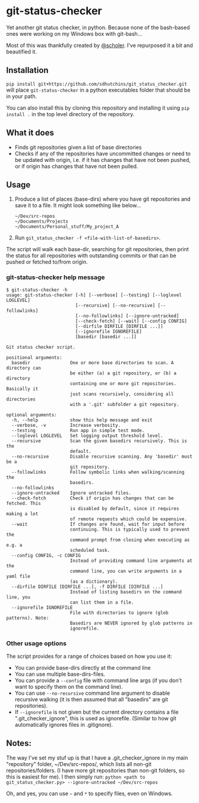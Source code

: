 # git-status-checker

Yet another git status checker, in python. Because none of the bash-based ones were working on my Windows box with git-bash...

Most of this was thankfully created by [@scholer](https://github.com/scholer). I've repurposed it a bit and beautified it.

## Installation

`pip install git+https://github.com/sdhutchins/git_status_checker.git` will place `git-status-checker` in a python executables folder that should be in your path.

You can also install this by cloning this repository and installing it using `pip install .` in the top level directory of the repository.

## What it does

* Finds git repositories given a list of base directories
* Checks if any of the repositories have uncommitted changes or need to be updated with origin, i.e. if it has changes that have not been pushed, or if origin has changes that have not been pulled.


## Usage

1. Produce a list of places (base-dirs) where you have git repositories and save it to a file. It might look something like below...
   ```
   ~/Dev/src-repos
   ~/Documents/Projects
   ~/Documents/Personal_stuff/My_project_A
    ```

2. Run `git_status_checker -f <file-with-list-of-basedirs>`.

The script will walk each base-dir, searching for git repositories, then print the status for all
repositories with outstanding commits or that can be pushed or fetched to/from origin.

### git-status-checker help message

```console
$ git-status-checker -h
usage: git-status-checker [-h] [--verbose] [--testing] [--loglevel LOGLEVEL]
                          [--recursive] [--no-recursive] [--followlinks]
                          [--no-followlinks] [--ignore-untracked]
                          [--check-fetch] [--wait] [--config CONFIG]
                          [--dirfile DIRFILE [DIRFILE ...]]
                          [--ignorefile IGNOREFILE]
                          [basedir [basedir ...]]

Git status checker script.

positional arguments:
  basedir               One or more base directories to scan. A directory can
                        be either (a) a git repository, or (b) a directory
                        containing one or more git repositories. Basically it
                        just scans recursively, considering all directories
                        with a '.git' subfolder a git repository.

optional arguments:
  -h, --help            show this help message and exit
  --verbose, -v         Increase verbosity.
  --testing             Run app in simple test mode.
  --loglevel LOGLEVEL   Set logging output threshold level.
  --recursive           Scan the given basedirs recursively. This is the
                        default.
  --no-recursive        Disable recursive scanning. Any 'basedir' must be a
                        git repository.
  --followlinks         Follow symbolic links when walking/scanning the
                        basedirs.
  --no-followlinks
  --ignore-untracked    Ignore untracked files.
  --check-fetch         Check if origin has changes that can be fetched. This
                        is disabled by default, since it requires making a lot
                        of remote requests which could be expensive.
  --wait                If changes are found, wait for input before
                        continuing. This is typically used to prevent the
                        command prompt from closing when executing as e.g. a
                        scheduled task.
  --config CONFIG, -c CONFIG
                        Instead of providing command line arguments at the
                        command line, you can write arguments in a yaml file
                        (as a dictionary).
  --dirfile DIRFILE [DIRFILE ...], -f DIRFILE [DIRFILE ...]
                        Instead of listing basedirs on the command line, you
                        can list them in a file.
  --ignorefile IGNOREFILE
                        File with directories to ignore (glob patterns). Note:
                        Basedirs are NEVER ignored by glob patterns in
                        ignorefile.

```


### Other usage options

The script provides for a range of choices based on how you use it:
* You can provide base-dirs directly at the command line
* You can use multiple base-dirs-files.
* You can provide a `--config` file with command line args (if you don't want to specify them on the command line).
* You can use `--no-recursive` command line argument to disable recursive walking (it is then assumed that all "basedirs" are git repositories).
* If `--ignorefile` is not given but the current directory contains a file ".git_checker_ignore", this is used as ignorefile. (Similar to how git automatically ignores files in .gitignore).


## Notes:

The way I've set my stuf up is that I have a .git_checker_ignore in my main "repository" folder, ~/Dev/src-repos/, which lists all
non-git repositories/folders. (I have more git repositories than non-git folders, so this is easiest for me).
I then simply run:
    `python <path to git_status_checker.py> --ignore-untracked ~/Dev/src-repos`

Oh, and yes, you can use `~` and `*` to specify files, even on Windows.
